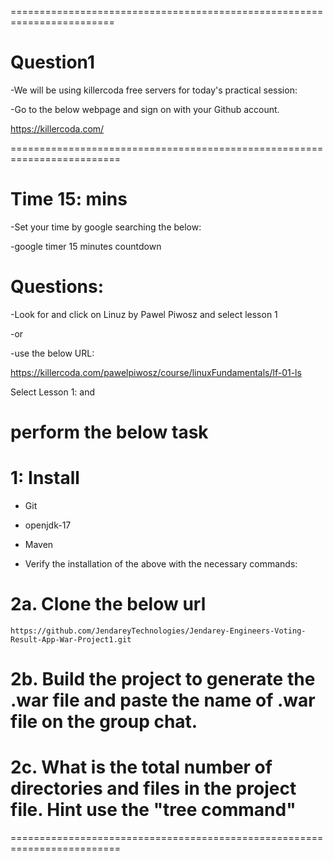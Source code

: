 ========================================================================

# Question1

-We will be using killercoda free servers for today's practical session:

-Go to the below webpage and sign on with your Github account.

https://killercoda.com/

=========================================================================

# Time 15: mins

-Set your time by google searching the below:

-google timer 15 minutes countdown

# Questions:

-Look for and click on Linuz by Pawel Piwosz and select lesson 1

-or

-use the below URL:

https://killercoda.com/pawelpiwosz/course/linuxFundamentals/lf-01-ls

Select Lesson 1: and 

# perform the below task

# 1: Install 
- Git
- openjdk-17
- Maven

- Verify the installation of the above with the necessary commands:


# 2a. Clone the below url

~~~
https://github.com/JendareyTechnologies/Jendarey-Engineers-Voting-Result-App-War-Project1.git
~~~

# 2b. Build the project to generate the .war file and paste the name of .war file on the group chat.

# 2c. What is the total number of directories and files in the project file. Hint use the "tree command"

=========================================================================
